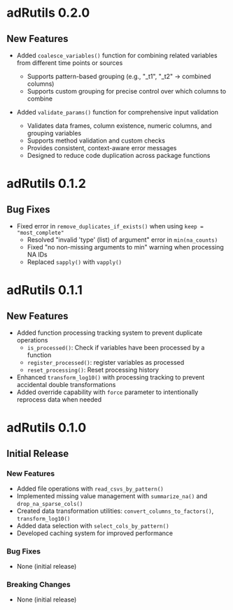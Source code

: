 # adRutils 0.2.0

## New Features

* Added `coalesce_variables()` function for combining related variables from different time points or sources
  - Supports pattern-based grouping (e.g., "_t1", "_t2" → combined columns)
  - Supports custom grouping for precise control over which columns to combine

* Added `validate_params()` function for comprehensive input validation
  - Validates data frames, column existence, numeric columns, and grouping variables
  - Supports method validation and custom checks
  - Provides consistent, context-aware error messages
  - Designed to reduce code duplication across package functions

# adRutils 0.1.2

## Bug Fixes
* Fixed error in `remove_duplicates_if_exists()` when using `keep = "most_complete"`
  - Resolved "invalid 'type' (list) of argument" error in `min(na_counts)`
  - Fixed "no non-missing arguments to min" warning when processing NA IDs
  - Replaced `sapply()` with `vapply()` 
  
# adRutils 0.1.1

## New Features
* Added function processing tracking system to prevent duplicate operations
  * `is_processed()`: Check if variables have been processed by a function
  * `register_processed()`: register variables as processed
  * `reset_processing()`: Reset processing history
* Enhanced `transform_log10()` with processing tracking to prevent accidental double transformations
* Added override capability with `force` parameter to intentionally reprocess data when needed

# adRutils 0.1.0

## Initial Release

### New Features
* Added file operations with `read_csvs_by_pattern()`
* Implemented missing value management with `summarize_na()` and `drop_na_sparse_cols()`
* Created data transformation utilities: `convert_columns_to_factors()`, `transform_log10()`
* Added data selection with `select_cols_by_pattern()`
* Developed caching system for improved performance

### Bug Fixes
* None (initial release)

### Breaking Changes
* None (initial release)
